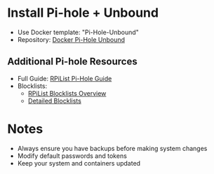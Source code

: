 # Install Pi-hole + Unbound
- Use Docker template: "Pi-Hole-Unbound"
- Repository: [Docker Pi-Hole Unbound](https://github.com/chriscrowe/docker-pihole-unbound/tree/main/one-container)

## Additional Pi-hole Resources
- Full Guide: [RPiList Pi-Hole Guide](https://github.com/RPiList/specials/tree/master/Anleitungen)
- Blocklists:
  - [RPiList Blocklists Overview](https://github.com/RPiList/specials/tree/master/Blocklisten)
  - [Detailed Blocklists](https://github.com/RPiList/specials/blob/master/Blocklisten.md)

# Notes
- Always ensure you have backups before making system changes
- Modify default passwords and tokens
- Keep your system and containers updated